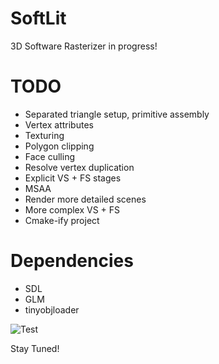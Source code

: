# SoftLit

3D Software Rasterizer in progress!

# TODO
- Separated triangle setup, primitive assembly
- Vertex attributes
- Texturing
- Polygon clipping
- Face culling
- Resolve vertex duplication 
- Explicit VS + FS stages
- MSAA
- Render more detailed scenes
- More complex VS + FS
- Cmake-ify project

# Dependencies
- SDL
- GLM
- tinyobjloader

![Test](http://imgur.com/kK4d5qO.gif)

Stay Tuned!
